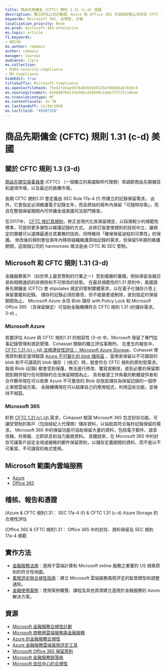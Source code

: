 ```yaml
---
title: 商品先期傭金 (CFTC) 規則 1.31 (c-d) 美國
description: 獨立評估公司已驗證，Azure 和 Office 365 可協助財務公司符合 CFTC 規則1.31 記錄保留和不可變的儲存需求。
keywords: Microsoft 365, 合規性, 方案
localization_priority: None
ms.prod: microsoft-365-enterprise
ms.topic: article
f1.keywords:
- NOCSH
ms.author: robmazz
author: robmazz
manager: laurawi
audience: itpro
ms.collection:
- M365-security-compliance
- MS-Compliance
hideEdit: true
titleSuffix: Microsoft Compliance
ms.openlocfilehash: 75ed1fe5aed5f8a0455b65225d706866ab783dc8
ms.sourcegitcommit: 626b0076d133e588cd28598c149a7f272fc18bae
ms.translationtype: MT
ms.contentlocale: zh-TW
ms.lasthandoff: 11/30/2020
ms.locfileid: "49507328"
---
```

# <a name="commodity-futures-trading-commission-cftc-rule-131c-d-united-states"></a>商品先期傭金 (CFTC) 規則 1.31 (c-d) 美國

## <a name="about-cftc-rule-13c-d"></a>關於 CFTC 規則 1.3 (3-d) 

[商品先期交易委員會](https://www.cftc.gov/) (CFTC) （一個獨立的美國聯邦代理商）來調節商品先期備貨和選項市場，以及最近的換購市場。  
  
長期 CFTC 規則1.31 會定義由 SEC Rule 17a-4 (f) 所建立的記錄保留需求。 此外，它會指定必須維護電子記錄五年，而且原始的兩年內保留「可隨時存取」，而且在整個保留期間內可供傭金或美國司法部門檢查。  
  
在2017中， [CFTC 修訂其規則](https://www.cftc.gov/sites/default/files/idc/groups/public/@lrfederalregister/documents/file/2017-11014a.pdf)，修正並現代化其保留規定，以採用較少的規範性標準，可提供更多彈性以維護記錄的方式。 此修訂版會使規則的技術中立，讓規定的實體可以選擇最適合其業務的技術，同時維持「確保保留過程的可靠性」的保護。 修改後的規則會從兩年內移除組織維護原始記錄的需求，但保留5年期的維護期間，這兩個公司的 harmonizes 做法是由 CFTC 和 SEC 管制。

## <a name="microsoft-and-cftc-rule-131c-d"></a>Microsoft 和 CFTC 規則 1.31 (3-d) 

金融服務客戶（如世界上最受管制的行業之一）受到複雜的置備，例如保留金融交易和相關通訊的非擦除和不可修改的狀態。 在最具規範性的1.31 原則中，美國證券先期傭金 (CFTC) 會 stipulates 規定的管制實體需求，以在電子化儲存介質上保留書籍和記錄。 儲存的記錄必須防篡改，但不能變更或刪除，直到指定的保留期間為止。 Microsoft Azure 永恆 Blob 儲存 with Policy Lock 和 Microsoft Office 365 （含保留鎖定）可協助金融機構符合 CFTC 規則 1.31 (的儲存需求。 3-d) 。

### <a name="microsoft-azure"></a>Microsoft Azure

若要評估 Azure 與 CFTC 規則1.31 的相容性 (3-d) 中，Microsoft 保留了專門從事記錄管理和資訊管理、Cohasset 關聯的獨立評估事務所。 在產生的報告中， [CFTC 1.31 (c) – (d) 法規遵從性評估： Microsoft Azure Storage](https://servicetrust.microsoft.com/ViewPage/MSComplianceGuide?command=Download&downloadType=Document&downloadId=19b08fd4-d276-43e8-9461-715981d0ea20&docTab=4ce99610-c9c0-11e7-8c2c-f908a777fa4d_GRC_Assessment_Reports)，Cohasset 使用原則鎖定選項驗證 [Azure 不可變化的 blob 儲存區](https://docs.microsoft.com/azure/storage/blobs/storage-blob-immutable-storage) ，當用來保留以不可讀寫的 blob 和不可讀寫的 blob 儲存（ (格式）時，就會符合 CFTC 規則的原則型需求。 每個 Blob (記錄) 都會受到保護，無法進行修改、覆寫或刪除，直到必要的保留期間到期併發行任何關聯的合法保留期間為止。 具有敏感工作負載的軟體提供者和合作夥伴現在可以依靠 Azure 不可篡改的 Blob 存放區儲存為保留記錄的一個停止車間雲端方案。 金融機構現在可以組建自己的應用程式，利用這些功能，並保持不相容。

### <a name="microsoft-365"></a>Microsoft 365

針對 [CFTC 1.31 (c)  (d) ](https://docs.microsoft.com/microsoft-365/compliance/retention-regulatory-requirements#sec-17a-4f-finra-4511c-and-cftc-131c-d) 需求，Cohasset 驗證 Microsoft 365 包含封存功能，可讓受管制的客戶（包括經紀人代理商）儲存資料，以協助其符合每秒記錄保留的需求。 Microsoft 365 中的保留功能可協助保留大量的資料，包括電子郵件、語音信箱、共用檔、立即訊息和協力廠商資料。 具體說來，在 Microsoft 365 中的封存可讓客戶設定全域或細微的郵件保留原則，以儲存定義期間的資料，而不是以不可重寫、不可讀寫的格式使用。

## <a name="microsoft-in-scope-cloud-services"></a>Microsoft 範圍內雲端服務

- [Azure](https://aka.ms/AzureCompliance)
- [Office 365](https://aka.ms/o365-compliance-framework)

## <a name="audits-reports-and-certificates"></a>稽核、報告和憑證

[Azure & CFTC 規則1.31： SEC 17a-4 (f) & CFTC 1.31 (c-d) Azure Storage 的合規性評估

[Office 365 & CFTC 規則1.31： Office 365 中的封存、資料保留及 SEC 規則17a-4 規範

## <a name="how-to-implement"></a>實作方法

- [金融服務法規](https://servicetrust.microsoft.com/ViewPage/TrustDocuments?command=Download&downloadType=Document&downloadId=5b483567-00b0-4d86-96ae-ee887dadb61c&docTab=6d000410-c9e9-11e7-9a91-892aae8839ad_Compliance_Guides)：適用于雲端計算和 Microsoft online 服務之重要的 US 規章原則的符合性地圖。
- [風險評定與合規性指南](https://aka.ms/RiskGovernanceGuide)：建立 Microsoft 雲端服務風險評定的監管模型和調整通知。
- [金融使用案例](https://docs.microsoft.com/azure/industry/financial/)：使用案例概覽、課程及其他資源建立適用於金融服務的 Azure 解決方案。

## <a name="resources"></a>資源

- [Microsoft 金融服務合規性計劃](https://aka.ms/FSCP-Print)
- [Microsoft 商務用雲端服務與金融服務](https://www.microsoft.com/trustcenter/cloudservices/financialservices)
- [Azure 的金融服務合規性](https://azure.microsoft.com/resources/videos/azurecon-2015-financial-services-compliance-in-azure/)
- [Azure 金融服務雲端風險評定工具](https://aka.ms/FFIEC-CSDT)
- [Microsoft Office 365 保留原則](https://docs.microsoft.com/office365/securitycompliance/retention-policies)
- [Microsoft 金融服務部落格](https://techcommunity.microsoft.com/t5/Financial-Services-Blog/bg-p/FinancialServicesBlog)
- [Microsoft 信任中心的合規性](https://www.microsoft.com/trust-center/compliance/compliance-overview)
